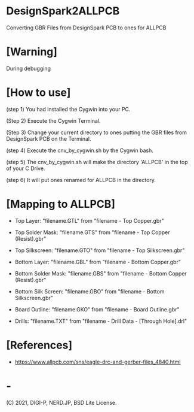 # DesignSpark2ALLPCB
Converting GBR Files from DesignSpark PCB to ones for ALLPCB


# [Warning] 

During debugging


# [How to use]

(step 1) You had installed the Cygwin into your PC.

(Step 2) Execute the Cygwin Terminal.

(Step 3) Change your current directory to ones putting the GBR files from DesignSpark PCB on the Terminal.

(step 4) Execute the cnv_by_cygwin.sh by the Cygwin bash.

(step 5) The cnv_by_cygwin.sh will make the directory 'ALLPCB' in the top of your C Drive.

(step 6) It will put ones renamed for ALLPCB in the directory.



# [Mapping to ALLPCB]

- Top Layer: "filename.GTL" from "filename - Top Copper.gbr"

- Top Solder Mask: "filename.GTS" from "filename - Top Copper (Resist).gbr"

- Top Silkscreen: "filename.GTO" from "filename - Top Silkscreen.gbr"

- Bottom Layer: "filename.GBL" from "filename - Bottom Copper.gbr"

- Bottom Solder Mask: "filename.GBS" from "filename - Bottom Copper (Resist).gbr"

- Bottom Silk Screen: "filename.GBO" from "filename - Bottom Silkscreen.gbr"

- Board Outline: "filename.GKO" from "filename - Board Outline.gbr"

- Drills: "filename.TXT" from "filename - Drill Data - [Through Hole].drl"



# [References]

- https://www.allpcb.com/sns/eagle-drc-and-gerber-files_4840.html


# -
(C) 2021, DIGI-P, NERD.JP, BSD Lite License.
